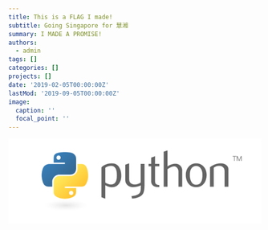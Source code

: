 ```yaml
---
title: This is a FLAG I made!
subtitle: Going Singapore for 慧湘
summary: I MADE A PROMISE!
authors:
  - admin
tags: []
categories: []
projects: []
date: '2019-02-05T00:00:00Z'
lastMod: '2019-09-05T00:00:00Z'
image:
  caption: ''
  focal_point: ''
---
```



![png](./index_1_0.png)


    
 


